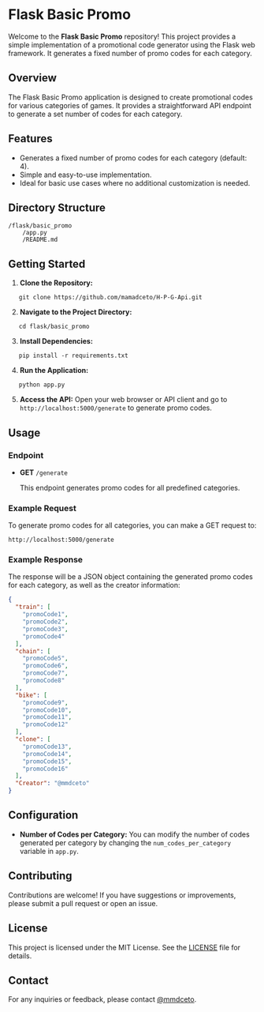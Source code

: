 # Flask Basic Promo

Welcome to the **Flask Basic Promo** repository! This project provides a simple implementation of a promotional code generator using the Flask web framework. It generates a fixed number of promo codes for each category.

## Overview

The Flask Basic Promo application is designed to create promotional codes for various categories of games. It provides a straightforward API endpoint to generate a set number of codes for each category.

## Features

- Generates a fixed number of promo codes for each category (default: 4).
- Simple and easy-to-use implementation.
- Ideal for basic use cases where no additional customization is needed.

## Directory Structure
```
/flask/basic_promo
    /app.py
    /README.md
```
## Getting Started

1. **Clone the Repository:**
```
   git clone https://github.com/mamadceto/H-P-G-Api.git
```
2. **Navigate to the Project Directory:**
```
   cd flask/basic_promo
```
3. **Install Dependencies:**
```
   pip install -r requirements.txt
```
4. **Run the Application:**
```
   python app.py
```
5. **Access the API:**
   Open your web browser or API client and go to `http://localhost:5000/generate` to generate promo codes.

## Usage

### Endpoint

- **GET** `/generate`

  This endpoint generates promo codes for all predefined categories.

### Example Request

To generate promo codes for all categories, you can make a GET request to:

`http://localhost:5000/generate`

### Example Response

The response will be a JSON object containing the generated promo codes for each category, as well as the creator information:
```json
{
  "train": [
    "promoCode1",
    "promoCode2",
    "promoCode3",
    "promoCode4"
  ],
  "chain": [
    "promoCode5",
    "promoCode6",
    "promoCode7",
    "promoCode8"
  ],
  "bike": [
    "promoCode9",
    "promoCode10",
    "promoCode11",
    "promoCode12"
  ],
  "clone": [
    "promoCode13",
    "promoCode14",
    "promoCode15",
    "promoCode16"
  ],
  "Creator": "@mmdceto"
}

```
## Configuration

- **Number of Codes per Category:**
  You can modify the number of codes generated per category by changing the `num_codes_per_category` variable in `app.py`.

## Contributing

Contributions are welcome! If you have suggestions or improvements, please submit a pull request or open an issue.

## License

This project is licensed under the MIT License. See the [LICENSE](LICENSE) file for details.

## Contact

For any inquiries or feedback, please contact [@mmdceto](https://t.me/mmdceto).

